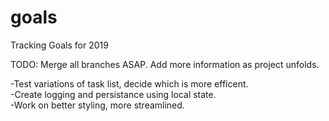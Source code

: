 # goals
Tracking Goals for 2019

TODO: Merge all branches ASAP. Add more information as project unfolds.  

-Test variations of task list, decide which is more efficent. <br>
-Create logging and persistance using local state.<br>
-Work on better styling, more streamlined. 
